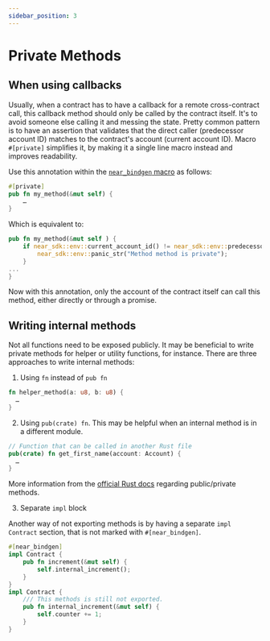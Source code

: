 ```yaml
---
sidebar_position: 3
---
```


# Private Methods

## When using callbacks

Usually, when a contract has to have a callback for a remote cross-contract call, this callback method should only be called by the contract itself. It's to avoid someone else calling it and messing the state. Pretty common pattern is to have an assertion that validates that the direct caller (predecessor account ID) matches to the contract's account (current account ID). Macro `#[private]` simplifies it, by making it a single line macro instead and improves readability.

Use this annotation within the [`near_bindgen` macro](../contract-structure/near-bindgen.md) as follows:

```rust
#[private]
pub fn my_method(&mut self) {
    …
}
```

Which is equivalent to:

```rust
pub fn my_method(&mut self ) {
    if near_sdk::env::current_account_id() != near_sdk::env::predecessor_account_id() {
        near_sdk::env::panic_str("Method method is private");
    }
...
}
```

Now with this annotation, only the account of the contract itself can call this method, either directly or through a promise.

## Writing internal methods

Not all functions need to be exposed publicly. It may be beneficial to write private methods for helper or utility functions, for instance. There are three approaches to write internal methods:

1. Using `fn` instead of `pub fn`

  ```rust
  fn helper_method(a: u8, b: u8) {
    …
  }
  ```

2. Using `pub(crate) fn`. This may be helpful when an internal method is in a different module.

  ```rust
  // Function that can be called in another Rust file
  pub(crate) fn get_first_name(account: Account) {
    …
  }
  ```

  More information from the [official Rust docs](https://doc.rust-lang.org/reference/visibility-and-privacy.html) regarding public/private methods.

3. Separate `impl` block

  Another way of not exporting methods is by having a separate `impl Contract` section, that is not marked with `#[near_bindgen]`.

  ```rust
  #[near_bindgen]
  impl Contract {
      pub fn increment(&mut self) {
          self.internal_increment();
      }
  }
  impl Contract {
      /// This methods is still not exported.
      pub fn internal_increment(&mut self) {
          self.counter += 1;
      }
  }
  ```
